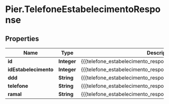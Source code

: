 # Pier.TelefoneEstabelecimentoResponse

## Properties
Name | Type | Description | Notes
------------ | ------------- | ------------- | -------------
**id** | **Integer** | {{{telefone_estabelecimento_response_id_value}}} | [optional] 
**idEstabelecimento** | **Integer** | {{{telefone_estabelecimento_response_id_estabelecimento_value}}} | [optional] 
**ddd** | **String** | {{{telefone_estabelecimento_response_ddd_value}}} | [optional] 
**telefone** | **String** | {{{telefone_estabelecimento_response_telefone_value}}} | [optional] 
**ramal** | **String** | {{{telefone_estabelecimento_response_ramal_value}}} | [optional] 



